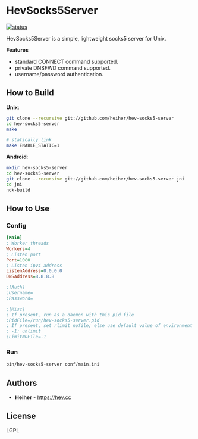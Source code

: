 # HevSocks5Server

[![status](https://gitlab.com/hev/hev-socks5-server/badges/master/pipeline.svg)](https://gitlab.com/hev/hev-socks5-server/commits/master)

HevSocks5Server is a simple, lightweight socks5 server for Unix.

**Features**
* standard CONNECT command supported.
* private DNSFWD command supported.
* username/password authentication.

## How to Build

**Unix**:
```bash
git clone --recursive git://github.com/heiher/hev-socks5-server
cd hev-socks5-server
make

# statically link
make ENABLE_STATIC=1
```

**Android**:
```bash
mkdir hev-socks5-server
cd hev-socks5-server
git clone --recursive git://github.com/heiher/hev-socks5-server jni
cd jni
ndk-build
```

## How to Use

### Config

```ini
[Main]
; Worker threads
Workers=4
; Listen port
Port=1080
; Listen ipv4 address
ListenAddress=0.0.0.0
DNSAddress=8.8.8.8

;[Auth]
;Username=
;Password=

;[Misc]
; If present, run as a daemon with this pid file
;PidFile=/run/hev-socks5-server.pid
; If present, set rlimit nofile; else use default value of environment
; -1: unlimit
;LimitNOFile=-1
```

### Run

```bash
bin/hev-socks5-server conf/main.ini
```

## Authors
* **Heiher** - https://hev.cc

## License
LGPL
